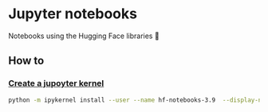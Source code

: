 # Jupyter notebooks

Notebooks using the Hugging Face libraries 🤗

## How to

### [Create a jupoyter kernel](https://ipython.readthedocs.io/en/stable/install/kernel_install.html)

``` bash
python -m ipykernel install --user --name hf-notebooks-3.9  --display-name "hf notebooks Py3.9"
```
